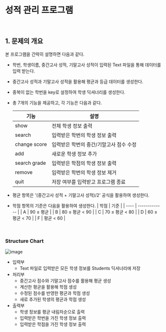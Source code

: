 # 성적 관리 프로그램

<br/>

## 1. 문제의 개요
본 프로그램을 간략히 설명하면 다음과 같다.
- 학번, 학생이름, 중간고사 성적, 기말고사 성적이 입력된 Text 파일을 통해 데이터를 입력 받는다.
- 중간고사 성적과 기말고사 성적을 활용해 평균과 등급 데이터를 생성한다.
- 중복이 없는 학번을 key로 설정하여 학생 딕셔너리를 생성한다.
- 총 7개의 기능을 제공하고, 각 기능은 다음과 같다.

    | 기능 | 설명                           |
    | ---- | ------------------------------ |
    | show | 전체 학생 정보 출력 |
    | search | 입력받은 학번의 학생 정보 출력 |
    | change score | 입력받은 학번의 중간/기말고사 점수 수정 |
    | add | 새로운 학생 정보 추가 |
    | search grade | 입력받은 학점의 학생 정보 출력 |
    | remove | 입력받은 학번의 학생 정보 제거 |
    | quit | 저장 여부를 입력받고 프로그램 종료 |
    
- 평균 항목은 '(중간고사 성적 + 기말고사 성적)/2' 공식을 활용하여 생성한다.
- 학점 항목의 기준은 다음을 활용하여 생성한다.
    | 학점 | 기준           |
    | ---- | ------------- |
    | A    | 90 ≤ 평균      |
    | B    | 80 ≤ 평균 < 90 |
    | C    | 70 ≤ 평균 < 80 |
    | D    | 60 ≤ 평균 < 70 |
    | F    | 평균 < 60      |

<br/>

### Structure Chart
![image](https://user-images.githubusercontent.com/114235302/194822389-b61cc498-5a02-4d1e-8816-76853a5c0cdf.png)
+ 입력부
    - Text 파일로 입력받은 모든 학생 정보를 Students 딕셔너리에 저장
+ 처리부
    - 중간고사 점수와 기말고사 점수를 활용해 평균 생성
    - 계산한 평균을 활용해 학점 생성
    - 수정된 점수를 반영한 평균과 학점 생성
    - 새로 추가된 학생의 평균과 학점 생성
+ 출력부
    - 학생 정보를 평균 내림차순으로 출력
    - 입력받은 학번을 가진 학생 정보 출력
    - 입력받은 학점을 가진 학생 정보 출력
